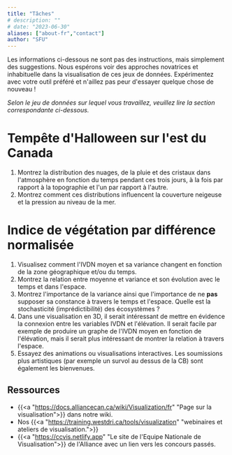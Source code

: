 ```yaml
---
title: "Tâches"
# description: ""
# date: "2023-06-30"
aliases: ["about-fr","contact"]
author: "SFU"
---
```


Les informations ci-dessous ne sont pas des instructions, mais simplement des suggestions. Nous espérons voir des approches novatrices et inhabituelle dans la visualisation de ces jeux de données. Expérimentez avec votre outil préféré et n'aillez pas peur d'essayer quelque chose de nouveau !

*Selon le jeu de données sur lequel vous travaillez, veuillez lire la section correspondante ci-dessous.*

# Tempête d'Halloween sur l'est du Canada

1. Montrez la distribution des nuages, de la pluie et des cristaux dans l'atmosphère en fonction du temps pendant ces trois jours, à la fois par rapport à la topographie et l'un par rapport à l'autre.
2. Montrez comment ces distributions influencent la couverture neigeuse et la pression au niveau de la mer.

# Indice de végétation par différence normalisée

1. Visualisez comment l'IVDN moyen et sa variance changent en fonction de la zone géographique et/ou du temps.
2. Montrez la relation entre moyenne et variance et son évolution avec le temps et dans l'espace.
3. Montrez l'importance de la variance ainsi que l'importance de ne **pas** supposer sa constance à travers le temps et l'espace. Quelle est la stochasticité (imprédictibilité) des écosystèmes ?
4. Dans une visualisation en 3D, il serait intéressant de mettre en évidence la connexion entre les variables IVDN et l'élévation. Il serait facile par exemple de produire un graphe de l'IVDN moyen en fonction de l'élévation, mais il serait plus intéressant de montrer la relation à travers l'espace.
5. Essayez des animations ou visualisations interactives. Les soumissions plus artistiques (par exemple un survol au dessus de la CB) sont également les bienvenues.

## Ressources

- {{<a "https://docs.alliancecan.ca/wiki/Visualization/fr" "Page sur la visualisation">}} dans notre wiki.
- Nos {{<a "https://training.westdri.ca/tools/visualization" "webinaires et ateliers de visualisation.">}}
- {{<a "https://ccvis.netlify.app" "Le site de l'Equipe Nationale de Visualisation">}} de l'Alliance avec un lien vers les concours passés.
